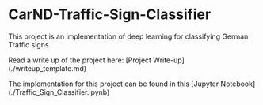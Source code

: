 # CarND-Traffic-Sign-Classifier

This project is an implementation of deep learning for classifying German Traffic signs.

Read a write up of the project here: [Project Write-up] (./writeup_template.md)

The implementation for this project can be found in this [Jupyter Notebook] (./Traffic_Sign_Classifier.ipynb)
